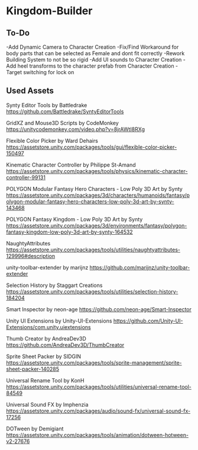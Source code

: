 # Kingdom-Builder

To-Do
------
-Add Dynamic Camera to Character Creation
-Fix/Find Workaround for body parts that can be selected as Female and dont fit correctly
-Rework Building System to not be so rigid
-Add UI sounds to Character Creation
-Add heel transforms to the character prefab from Character Creation
-Target switching for lock on

Used Assets
------------

Synty Editor Tools by Battledrake
https://github.com/Battledrake/SyntyEditorTools

GridXZ and Mouse3D Scripts by CodeMonkey
https://unitycodemonkey.com/video.php?v=8jrAWtI8RXg

Flexible Color Picker by Ward Dehairs
https://assetstore.unity.com/packages/tools/gui/flexible-color-picker-150497

Kinematic Character Controller by Philippe St-Amand
https://assetstore.unity.com/packages/tools/physics/kinematic-character-controller-99131

POLYGON Modular Fantasy Hero Characters - Low Poly 3D Art by Synty
https://assetstore.unity.com/packages/3d/characters/humanoids/fantasy/polygon-modular-fantasy-hero-characters-low-poly-3d-art-by-synty-143468

POLYGON Fantasy Kingdom - Low Poly 3D Art by Synty
https://assetstore.unity.com/packages/3d/environments/fantasy/polygon-fantasy-kingdom-low-poly-3d-art-by-synty-164532

NaughtyAttributes
https://assetstore.unity.com/packages/tools/utilities/naughtyattributes-129996#description

unity-toolbar-extender by marijnz
https://github.com/marijnz/unity-toolbar-extender

Selection History by Staggart Creations
https://assetstore.unity.com/packages/tools/utilities/selection-history-184204

Smart Inspector by neon-age
https://github.com/neon-age/Smart-Inspector

Unity UI Extensions by Unity-UI-Extensions 
https://github.com/Unity-UI-Extensions/com.unity.uiextensions

Thumb Creator by AndreaDev3D
https://github.com/AndreaDev3D/ThumbCreator

Sprite Sheet Packer by SIDGIN
https://assetstore.unity.com/packages/tools/sprite-management/sprite-sheet-packer-140285

Universal Rename Tool by KonH
https://assetstore.unity.com/packages/tools/utilities/universal-rename-tool-84549

Universal Sound FX by Imphenzia
https://assetstore.unity.com/packages/audio/sound-fx/universal-sound-fx-17256

DOTween by Demigiant
https://assetstore.unity.com/packages/tools/animation/dotween-hotween-v2-27676